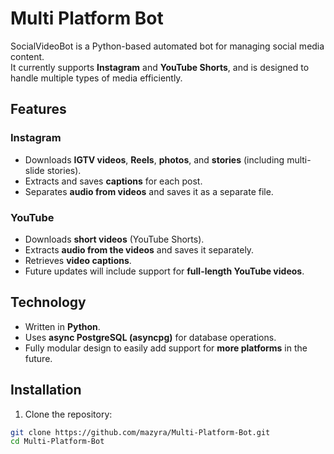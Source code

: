 # Multi Platform Bot

SocialVideoBot is a Python-based automated bot for managing social media content.  
It currently supports **Instagram** and **YouTube Shorts**, and is designed to handle multiple types of media efficiently.

## Features

### Instagram
- Downloads **IGTV videos**, **Reels**, **photos**, and **stories** (including multi-slide stories).  
- Extracts and saves **captions** for each post.  
- Separates **audio from videos** and saves it as a separate file.  

### YouTube
- Downloads **short videos** (YouTube Shorts).  
- Extracts **audio from the videos** and saves it separately.  
- Retrieves **video captions**.  
- Future updates will include support for **full-length YouTube videos**.

## Technology
- Written in **Python**.  
- Uses **async PostgreSQL (asyncpg)** for database operations.  
- Fully modular design to easily add support for **more platforms** in the future.

## Installation
1. Clone the repository:
```bash
git clone https://github.com/mazyra/Multi-Platform-Bot.git
cd Multi-Platform-Bot
